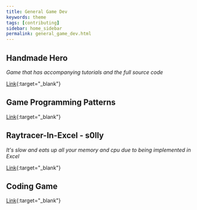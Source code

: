 ```yaml
---
title: General Game Dev
keywords: theme
tags: [contributing]
sidebar: home_sidebar
permalink: general_game_dev.html
---
```


## Handmade Hero
*Game that has accompanying tutorials and the full source code*

[Link](https://handmadehero.org/){:target="_blank"}

## Game Programming Patterns
[Link](http://gameprogrammingpatterns.com/contents.html){:target="_blank"}

## Raytracer-In-Excel - s0lly
*It's slow and eats up all your memory and cpu due to being implemented in Excel*

[Link](https://github.com/s0lly/Raytracer-In-Excel){:target="_blank"}

## Coding Game
[Link](https://www.codingame.com/start){:target="_blank"}